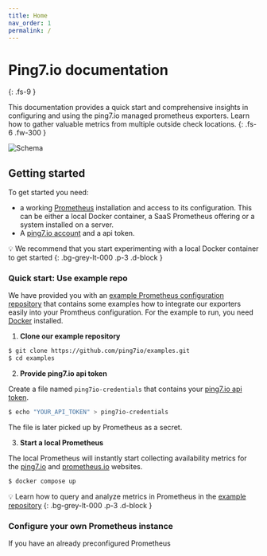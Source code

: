 ```yaml
---
title: Home
nav_order: 1
permalink: /
---
```


# Ping7.io documentation
{: .fs-9 }

This documentation provides a quick start and comprehensive insights in configuring
and using the ping7.io managed prometheus exporters. Learn how to gather valuable
metrics from multiple outside check locations.
{: .fs-6 .fw-300 }

![Schema](https://ping7.io/assets/img/illustrations/schema.png)

## Getting started

To get started you need:

* a working [Prometheus](https://prometheus.io) installation and
  access to its configuration. This can be either a local Docker
  container, a SaaS Prometheus offering or a system installed on
  a server.
* A [ping7.io account](https://ping7.io/customer) and a api token.

💡 We recommend that you start experimenting with a local Docker container to get
started
{: .bg-grey-lt-000 .p-3 .d-block }

### Quick start: Use example repo

We have provided you with an [example Prometheus configuration repository](https://github.com/ping7io/examples)
that contains some examples how to integrate our exporters easily into your Promtheus configuration. For the
example to run, you need [Docker](https://www.docker.com/get-started) installed.

1. __Clone our example repository__

```bash
$ git clone https://github.com/ping7io/examples.git
$ cd examples
```

2. __Provide ping7.io api token__

Create a file named `ping7io-credentials` that contains your
[ping7.io api token](https://ping7.io/customer).

```bash
$ echo "YOUR_API_TOKEN" > ping7io-credentials
```

The file is later picked up by Prometheus as a secret.

3. __Start a local Prometheus__

The local Prometheus will instantly start collecting availability metrics
for the [ping7.io](https://ping7.io) and [prometheus.io](https://prometheus.io)
websites.

```bash
$ docker compose up
```

💡 Learn how to query and analyze metrics in Prometheus in the
  [example repository](https://github.com/ping7io/examples)
{: .bg-grey-lt-000 .p-3 .d-block }

### Configure your own Prometheus instance

If you have an already preconfigured Prometheus
